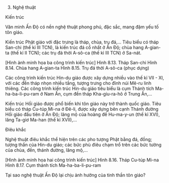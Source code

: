 3. Nghệ thuật

Kiến trúc

Văn minh Ấn Độ có nền nghệ thuật phong phú, đặc sắc, mang đậm yếu tố tôn giáo.

Kiến trúc Phật giáo với đặc trưng là tháp, chùa, trụ đá,... Tiêu biểu có tháp San-chi (thế kỉ III TCN), là kiến trúc đá cổ nhất ở Ấn Độ; chùa hang A-gian-ta (thế kỉ II TCN); các trụ đá thời A-sô-ca (thế kỉ III TCN) ở Sa-nát.

[Hình ảnh minh họa ba công trình kiến trúc]
Hình 8.13. Tháp San-chi
Hình 8.14. Chùa hang A-gian-ta
Hình 8.15. Trụ đá thời A-sô-ca (phục dựng)

Các công trình kiến trúc Hin-du giáo được xây dựng nhiều vào thế kỉ VII - XI, với các đền tháp nhọn nhiều tầng, tượng trưng cho đỉnh núi Mê-ru linh thiêng. Các công trình kiến trúc Hin-du giáo tiêu biểu là cụm Thánh tích Ma-ha-ba-li-pu-ram ở Nam Ấn, cụm đền tháp Kha-giu-ra-hô ở Trung Ấn,...

Kiến trúc Hồi giáo được phổ biến khi tôn giáo này trở thành quốc giáo. Tiêu biểu có tháp Cu-túp Mi-na ở Đê-li, được xây dựng bên cạnh Thánh đường Hồi giáo đầu tiên ở Ấn Độ; lăng mộ của hoàng đế Hu-ma-y-un (thế kỉ XVI), lăng Ta-giơ Ma-han (thế kỉ XVII),...

Điêu khắc

Nghệ thuật điêu khắc thể hiện trên các pho tượng Phật bằng đá, đồng; tượng thần của Hin-du giáo; các bức phù điêu chạm trổ trên các bức tường của chùa, đền, thánh đường, lăng mộ,...

[Hình ảnh minh họa hai công trình kiến trúc]
Hình 8.16. Tháp Cu-túp Mi-na
Hình 8.17. Cụm thánh tích Ma-ha-ba-li-pu-ram

Tại sao nghệ thuật Ấn Độ lại chịu ảnh hưởng của tinh thần tôn giáo?